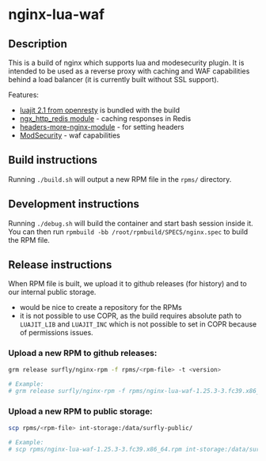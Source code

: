nginx-lua-waf
================

## Description
This is a build of nginx which supports lua and modesecurity plugin. It is intended
to be used as a reverse proxy with caching and WAF capabilities behind a load balancer
(it is currently built without SSL support).

Features:
 - [luajit 2.1 from openresty](https://github.com/openresty/luajit2) is bundled with the build
 - [ngx_http_redis module](https://github.com/centminmod/ngx_http_redis/) - caching responses in Redis
 - [headers-more-nginx-module](https://github.com/openresty/headers-more-nginx-module) - for setting headers
 - [ModSecurity](https://github.com/owasp-modsecurity/ModSecurity-nginx) - waf capabilities

## Build instructions
Running `./build.sh` will output a new RPM file in the `rpms/` directory.

## Development instructions
Running `./debug.sh` will build the container and start bash session inside it.
You can then run `rpmbuild -bb /root/rpmbuild/SPECS/nginx.spec` to build the RPM file.

## Release instructions
When RPM file is built, we upload it to github releases (for history) and to our
internal public storage.

- would be nice to create a repository for the RPMs
- it is not possible to use COPR, as the build requires absolute path to
  `LUAJIT_LIB` and `LUAJIT_INC` which is not possible to set in COPR because
  of permissions issues.

### Upload a new RPM to github releases:
```bash
grm release surfly/nginx-rpm -f rpms/<rpm-file> -t <version>

# Example:
# grm release surfly/nginx-rpm -f rpms/nginx-lua-waf-1.25.3-3.fc39.x86_64.rpm -t 1.25.3-3
```

### Upload a new RPM to public storage:
```bash
scp rpms/<rpm-file> int-storage:/data/surfly-public/

# Example:
# scp rpms/nginx-lua-waf-1.25.3-3.fc39.x86_64.rpm int-storage:/data/surfly-public/
```
